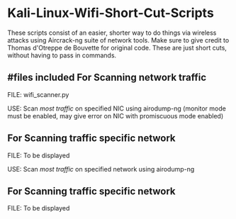 # Kali-Linux-Wifi-Short-Cut-Scripts
These scripts consist of an easier, shorter way to do things via wireless attacks using Aircrack-ng suite of network tools. Make sure to give credit to Thomas d'Otreppe de Bouvette for original code. These are just short cuts, without having to pass in commands.

#files included
For Scanning network traffic
-------------------------------------
FILE: wifi_scanner.py

USE: Scan *most traffic* on specified NIC using airodump-ng (monitor mode must be enabled, may give error on NIC with promiscuous mode enabled)



For Scanning traffic specific network
--------------------------------------
FILE: To be displayed

USE: Scan *most traffic* on specified network using airodump-ng



For Scanning traffic specific network
--------------------------------------
FILE: To be displayed
